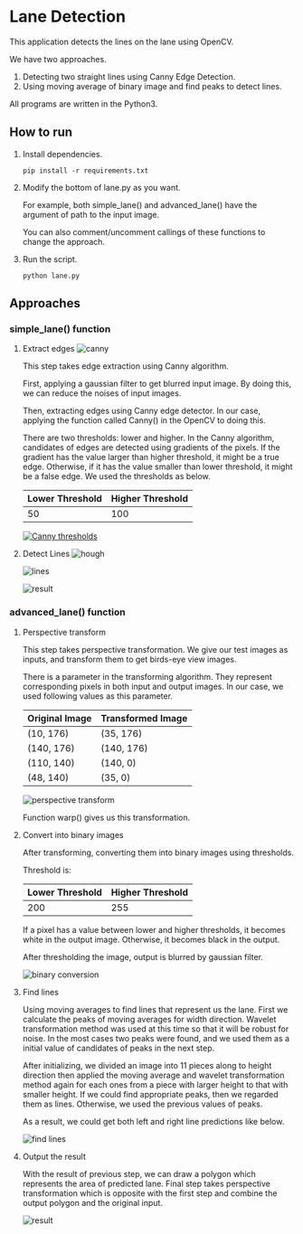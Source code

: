 # Lane Detection
This application detects the lines on the lane using OpenCV.

We have two approaches.
1. Detecting two straight lines using Canny Edge Detection.
1. Using moving average of binary image and find peaks to detect lines.

All programs are written in the Python3.

## How to run
1. Install dependencies.  

      ```
      pip install -r requirements.txt
      ```  

1. Modify the bottom of lane.py as you want.  

    For example, both simple_lane() and advanced_lane() have the argument of path to the input image.  

    You can also comment/uncomment callings of these functions to change the approach.

1. Run the script.

      ```
      python lane.py
      ```

## Approaches
### simple_lane() function
1. Extract edges
    ![canny](https://raw.githubusercontent.com/utagoeinc/AutonomousEV3Car/images/lane_detection/canny.png)

    This step takes edge extraction using Canny algorithm.

    First, applying a gaussian filter to get blurred input image.
    By doing this, we can reduce the noises of input images.

    Then, extracting edges using Canny edge detector.
    In our case, applying the function called Canny() in the OpenCV to doing this.

    There are two thresholds: lower and higher.
    In the Canny algorithm, candidates of edges are detected using gradients of the pixels.
    If the gradient has the value larger than higher threshold, it might be a true edge.
    Otherwise, if it has the value smaller than lower threshold, it might be a false edge.
    We used the thresholds as below.

    |Lower Threshold |Higher Threshold |
    |---|---|
    |50 |100 |

    [![Canny thresholds](http://labs.eecs.tottori-u.ac.jp/sd/Member/oyamada/OpenCV/html/_images/hysteresis.jpg)](http://labs.eecs.tottori-u.ac.jp/sd/Member/oyamada/OpenCV/html/py_tutorials/py_imgproc/py_canny/py_canny.html)

1. Detect Lines
    ![hough](https://raw.githubusercontent.com/utagoeinc/AutonomousEV3Car/images/lane_detection/hough.png)

    ![lines](https://raw.githubusercontent.com/utagoeinc/AutonomousEV3Car/images/lane_detection/averaged_line.png)

    ![result](https://raw.githubusercontent.com/utagoeinc/AutonomousEV3Car/images/lane_detection/combo_image.jpg)

### advanced_lane() function
1. Perspective transform

    This step takes perspective transformation.
    We give our test images as inputs, and transform them to get birds-eye view images.

    There is a parameter in the transforming algorithm.
    They represent corresponding pixels in both input and output images.
    In our case, we used following values as this parameter.

    |Original Image |Transformed Image |
    |---|---|
    |(10, 176) |(35, 176) |
    |(140, 176) |(140, 176) |
    |(110, 140) |(140, 0) |
    |(48, 140) |(35, 0) |

    ![perspective transform](https://raw.githubusercontent.com/utagoeinc/AutonomousEV3Car/images/lane_detection/transform.png)

    Function warp() gives us this transformation.

1. Convert into binary images

    After transforming, converting them into binary images using thresholds.

    Threshold is:

    |Lower Threshold |Higher Threshold |
    |---|---|
    |200 |255 |

    If a pixel has a value between lower and higher thresholds, it becomes white in the output image.
    Otherwise, it becomes black in the output.

    After thresholding the image, output is blurred by gaussian filter.

    ![binary conversion](https://raw.githubusercontent.com/utagoeinc/AutonomousEV3Car/images/lane_detection/white_line_detection.png)

1. Find lines

    Using moving averages to find lines that represent us the lane.
    First we calculate the peaks of moving averages for width direction.
    Wavelet transformation method was used at this time so that it will be robust for noise.
    In the most cases two peaks were found, and we used them as a initial value of candidates of peaks in the next step.

    After initializing, we divided an image into 11 pieces along to height direction then applied the moving average and wavelet transformation method again for each ones from a piece with larger height to that with smaller height.
    If we could find appropriate peaks, then we regarded them as lines.
    Otherwise, we used the previous values of peaks.

    As a result, we could get both left and right line predictions like below.

    ![find lines](https://raw.githubusercontent.com/utagoeinc/AutonomousEV3Car/images/lane_detection/masks.png)

1. Output the result

    With the result of previous step, we can draw a polygon which represents the area of predicted lane.
    Final step takes perspective transformation which is opposite with the first step and combine the output polygon and the original input.

    ![result](https://raw.githubusercontent.com/utagoeinc/AutonomousEV3Car/images/lane_detection/warp_inv.png)
